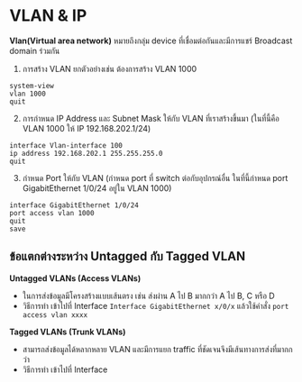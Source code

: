 # VLAN & IP

**Vlan(Virtual area network)** หมายถึงกลุ่ม device ที่เชื่อมต่อกันและมีการแชร์ Broadcast domain ร่วมกัน

1. การสร้าง VLAN ยกตัวอย่างเช่น ต้องการสร้าง VLAN 1000
~~~
system-view
vlan 1000
quit
~~~
2. การกำหนด IP Address และ Subnet Mask ให้กับ VLAN ที่เราสร้างขึ้นมา (ในที่นี้คือ VLAN 1000 ให้ IP 192.168.202.1/24)
~~~
interface Vlan-interface 100
ip address 192.168.202.1 255.255.255.0
quit
~~~
3. กำหนด Port ให้กับ VLAN (กำหนด port ที่ switch ต่อกับอุปกรณ์อื่น ในที่นี้กำหนด port GigabitEthernet 1/0/24 อยู่ใน VLAN 1000)
~~~
interface GigabitEthernet 1/0/24
port access vlan 1000
quit
save
~~~
## ข้อแตกต่างระหว่าง Untagged กับ Tagged VLAN
**Untagged VLANs (Access VLANs)**
- ในการส่งข้อมูลมีโครงสร้างแบบเส้นตรง เช่น ส่งผ่าน A ไป B มากกว่า A ไป B, C หรือ D
- วิธีการทำ เข้าไปที่ Interface `Interface GigabitEthernet x/0/x` แล้วใช้คำสั่ง `port access vlan xxxx`

**Tagged VLANs (Trunk VLANs)**
- สามารถส่งข้อมูลได้หลากหลาย VLAN และมีการแยก traffic ที่ชัดเจนจึงมีเส้นทางการส่งที่มากกว่า
- วิธีการทำ เข้าไปที่ Interface
